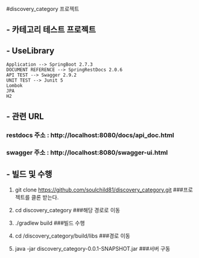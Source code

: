 #discovery_category 프로젝트 

## - 카테고리 테스트 프로젝트 

## - UseLibrary
    Application --> SpringBoot 2.7.3
    DOCUMENT REFERENCE --> SpringRestDocs 2.0.6
    API TEST --> Swagger 2.9.2
    UNIT TEST --> Junit 5
    Lombok
    JPA
    H2

## - 관련 URL 
  ### restdocs 주소 : http://localhost:8080/docs/api_doc.html
  ### swagger 주소 : http://localhost:8080/swagger-ui.html

## - 빌드 및 수행 
  1. git clone https://github.com/soulchild81/discovery_category.git
       ###프로젝트를 클론 받는다.
     
  2. cd discovery_category
       ###해당 경로로 이동 
     
  3. ./gradlew build 
       ###빌드 수행 
  
  4. cd /discovery_category/build/libs
       ###경로 이동

  5. java -jar discovery_category-0.0.1-SNAPSHOT.jar
       ###서버 구동
